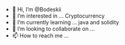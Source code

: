 - 👋 Hi, I’m @Bodeskii
- 👀 I’m interested in ... Cryptocurrency
- 🌱 I’m currently learning ... java and solidity
- 💞️ I’m looking to collaborate on ...
- 📫 How to reach me ...

<!---
Bodeskii/Bodeskii is a ✨ special ✨ repository because its `README.md` (this file) appears on your GitHub profile.
You can click the Preview link to take a look at your changes.
--->

